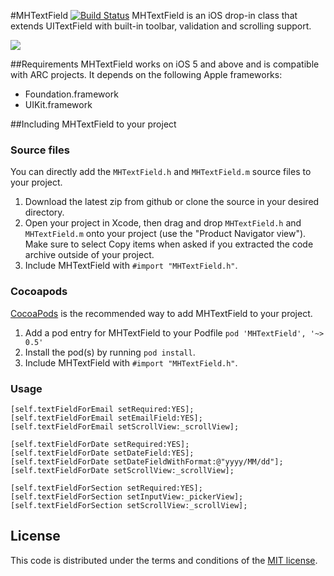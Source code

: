 #MHTextField  [![Build Status](https://travis-ci.org/mehfuzh/MHTextField.png?branch=master)](https://travis-ci.org/mehfuzh/MHTextField)
MHTextField is an iOS drop-in class that extends UITextField  with built-in toolbar, validation and scrolling support.

[![](https://raw.github.com/mehfuzh/MHTextField/gh-pages/demo.gif)](https://raw.github.com/mehfuzh/MHTextField/gh-pages/demo.gif)


##Requirements
MHTextField works on iOS 5 and above and is compatible with ARC projects. It depends on the following Apple frameworks:

* Foundation.framework
* UIKit.framework

##Including MHTextField to your project

### Source files

You can directly add the `MHTextField.h` and `MHTextField.m` source files to your project.

1. Download the latest zip from github or clone the source in your desired directory.
2. Open your project in Xcode, then drag and drop `MHTextField.h` and `MHTextField.m` onto your project (use the "Product Navigator view"). Make sure to select Copy items when asked if you extracted the code archive outside of your project. 
3. Include MHTextField with `#import "MHTextField.h"`.


### Cocoapods
[CocoaPods](http://cocoapods.org) is the recommended way to add MHTextField to your project.

1. Add a pod entry for MHTextField to your Podfile `pod 'MHTextField', '~> 0.5'`
2. Install the pod(s) by running `pod install`.
3. Include MHTextField with `#import "MHTextField.h"`.

### Usage
```
[self.textFieldForEmail setRequired:YES];
[self.textFieldForEmail setEmailField:YES];
[self.textFieldForEmail setScrollView:_scrollView];

[self.textFieldForDate setRequired:YES];
[self.textFieldForDate setDateField:YES];
[self.textFieldForDate setDateFieldWithFormat:@"yyyy/MM/dd"];
[self.textFieldForDate setScrollView:_scrollView];

[self.textFieldForSection setRequired:YES];
[self.textFieldForSection setInputView:_pickerView];
[self.textFieldForSection setScrollView:_scrollView];
```

## License

This code is distributed under the terms and conditions of the [MIT license](LICENSE). 
